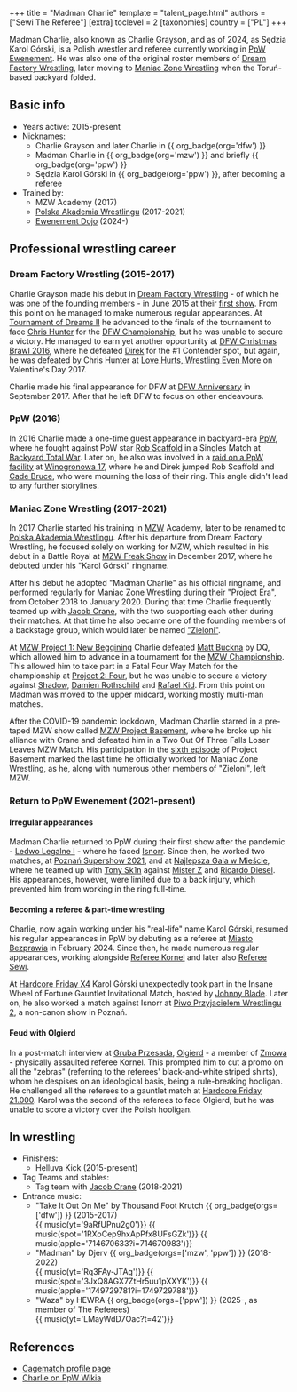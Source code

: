 +++
title = "Madman Charlie"
template = "talent_page.html"
authors = ["Sewi The Referee"]
[extra]
toclevel = 2
[taxonomies]
country = ["PL"]
+++

Madman Charlie, also known as Charlie Grayson, and as of 2024, as Sędzia Karol Górski, is a Polish wrestler and referee currently working in [PpW Ewenement](@/o/ppw.md). He was also one of the original roster members of [Dream Factory Wrestling](@/o/dfw.md), later moving to [Maniac Zone Wrestling](@/o/mzw.md) when the Toruń-based backyard folded.

## Basic info

* Years active: 2015-present
* Nicknames:
  - Charlie Grayson and later Charlie in {{ org_badge(org='dfw') }}
  - Madman Charlie in {{ org_badge(org='mzw') }} and briefly {{ org_badge(org='ppw') }}
  - Sędzia Karol Górski in {{ org_badge(org='ppw') }}, after becoming a referee
* Trained by:
  - MZW Academy (2017)
  - [Polska Akademia Wrestlingu](@/o/paw.md) (2017-2021)
  - [Ewenement Dojo](@/o/ewenement-dojo.md) (2024-)

## Professional wrestling career

### Dream Factory Wrestling (2015-2017)

Charlie Grayson made his debut in [Dream Factory Wrestling](@/o/dfw.md) - of which he was one of the founding members - in June 2015 at their [first show](@/e/dfw/2015-06-20-dfw-showcase.md). From this point on he managed to make numerous regular appearances. At [Tournament of Dreams II](@/e/dfw/2016-08-20-dfw-tournament-of-dreams-2.md) he advanced to the finals of the tournament to face [Chris Hunter](@/w/chris-hunter.md) for the [DFW Championship](@/c/dfw-championship.md), but he was unable to secure a victory. He managed to earn yet another opportunity at [DFW Christmas Brawl 2016](@/e/dfw/2016-12-06-dfw-christmas-brawl.md), where he defeated [Direk](@/w/direk.md) for the #1 Contender spot, but again, he was defeated by Chris Hunter at [Love Hurts, Wrestling Even More](@/e/dfw/2017-02-14-dfw-love-hurts-wrestling-even-more.md) on Valentine's Day 2017.

Charlie made his final appearance for DFW at [DFW Anniversary](@/e/dfw/2017-09-30-dfw-anniversary.md) in September 2017. After that he left DFW to focus on other endeavours.

### PpW (2016)

In 2016 Charlie made a one-time guest appearance in backyard-era [PpW](@/o/ppw.md), where he fought against PpW star [Rob Scaffold](@/w/rob-scaffold.md) in a Singles Match at [Backyard Total War](@/e/ppw/2016-07-18-ppw-backyard-total-war.md). Later on, he also was involved in a [raid on a PpW facility][szkoda] at [Winogronowa 17](@/v/winogronowa-17.md), where he and Direk jumped Rob Scaffold and [Cade Bruce](@/w/mister-z.md), who were mourning the loss of their ring. This angle didn't lead to any further storylines.

### Maniac Zone Wrestling (2017-2021)

In 2017 Charlie started his training in [MZW](@/o/mzw.md) Academy, later to be renamed to [Polska Akademia Wrestlingu](@/o/paw.md). After his departure from Dream Factory Wrestling, he focused solely on working for MZW, which resulted in his debut in a Battle Royal at [MZW Freak Show](@/e/mzw/2017-12-02-mzw-freak-show.md) in December 2017, where he debuted under his "Karol Górski" ringname.

After his debut he adopted "Madman Charlie" as his official ringname, and performed regularly for Maniac Zone Wrestling during their "Project Era", from October 2018 to January 2020. During that time Charlie frequently teamed up with [Jacob Crane](@/w/jacob-crane.md), with the two supporting each other during their matches. At that time he also became one of the founding members of a backstage group, which would later be named ["Zieloni"](@/tt/zieloni.md).

At [MZW Project 1: New Beggining](@/e/mzw/2018-10-13-mzw-project-1-new-beginning.md) Charlie defeated [Matt Buckna](@/w/matt-buckna.md) by DQ, which allowed him to advance in a tournament for the [MZW Championship](@/c/mzw-championship.md). This allowed him to take part in a Fatal Four Way Match for the championship at [Project 2: Four](@/e/mzw/2018-12-08-mzw-project-2-four.md), but he was unable to secure a victory against [Shadow](@/w/shadow.md), [Damien Rothschild](@/w/damien-rothschild.md) and [Rafael Kid](@/w/rafael-kid.md). From this point on Madman was moved to the upper midcard, working mostly multi-man matches.

After the COVID-19 pandemic lockdown, Madman Charlie starred in a pre-taped MZW show called [MZW Project Basement](@/e/project-basement.md), where he broke up his alliance with Crane and defeated him in a Two Out Of Three Falls Loser Leaves MZW Match. His participation in the [sixth episode](@/e/mzw/2021-07-21-mzw-project-basement-6.md) of Project Basement marked the last time he officially worked for Maniac Zone Wrestling, as he, along with numerous other members of "Zieloni", left MZW.

### Return to PpW Ewenement (2021-present)

#### Irregular appearances

Madman Charlie returned to PpW during their first show after the pandemic - [Ledwo Legalne I](@/e/ppw/2021-06-12-ppw-ledwo-legalne.md) - where he faced [Isnorr](@/w/isnorr.md). Since then, he worked two matches, at [Poznań Supershow 2021](@/e/ppw/2021-07-30-ppw-poznan-supershow.md), and at [Najlepsza Gala w Mieście](@/e/ppw/2022-11-25-ppw-najlepsza-gala-w-miescie.md), where he teamed up with [Tony Sk1n](@/w/tony-sk1n.md) against [Mister Z](@/w/mister-z.md) and [Ricardo Diesel](@/w/ricardo-diesel.md). His appearances, however, were limited due to a back injury, which prevented him from working in the ring full-time.

#### Becoming a referee & part-time wrestling

Charlie, now again working under his "real-life" name Karol Górski, resumed his regular appearances in PpW by debuting as a referee at [Miasto Bezprawia](@/e/ppw/2024-02-10-ppw-miasto-bezprawia.md) in February 2024. Since then, he made numerous regular appearances, working alongside [Referee Kornel](@/w/sedzia-kornel.md) and later also [Referee Sewi](@/w/sedzia-seweryn.md).

At [Hardcore Friday X4](@/e/ppw/2024-08-23-ppw-hardcore-friday-x4.md) Karol Górski unexpectedly took part in the Insane Wheel of Fortune Gauntlet Invitational Match, hosted by [Johnny Blade](@/w/johnny-blade.md). Later on, he also worked a match against Isnorr at [Piwo Przyjacielem Wrestlingu 2](@/e/ppw/2024-11-15-ppw-piwo-przyjacielem-wrestlingu-2.md), a non-canon show in Poznań.

#### Feud with Olgierd

In a post-match interview at [Gruba Przesada](@/e/ppw/2025-01-25-ppw-gruba-przesada.md), [Olgierd](@/w/olgierd.md) - a member of [Zmowa](@/tt/zmowa.md) - physically assaulted referee Kornel. This prompted him to cut a promo on all the "zebras" (referring to the referees' black-and-white striped shirts), whom he despises on an ideological basis, being a rule-breaking hooligan. He challenged all the referees to a gauntlet match at [Hardcore Friday 21.000](@/e/ppw/2025-02-21-ppw-hardcore-friday.md). Karol was the second of the referees to face Olgierd, but he was unable to score a victory over the Polish hooligan.

## In wrestling

* Finishers:
  - Helluva Kick (2015-present)
* Tag Teams and stables:
  - Tag team with [Jacob Crane](@/w/jacob-crane.md) (2018-2021)
* Entrance music:
  - "Take It Out On Me" by Thousand Foot Krutch
    {{ org_badge(orgs=['dfw']) }} (2015-2017) <br>
    {{ music(yt='9aRfUPnu2g0')}}
    {{ music(spot='1RXoCep9hxApPfx8UFsGZk')}}
    {{ music(apple='714670633?i=714670983')}}
  - "Madman" by Djerv
    {{ org_badge(orgs=['mzw', 'ppw']) }} (2018-2022) <br>
    {{ music(yt='Rq3FAy-JTAg')}}
    {{ music(spot='3JxQ8AGX7ZtHr5uu1pXXYK')}}
    {{ music(apple='1749729781?i=1749729788')}}
  -  "Waza" by HEWRA
    {{ org_badge(orgs=['ppw']) }} (2025-, as member of The Referees) <br>
    {{ music(yt='LMayWdD7Oac?t=42')}}

## References

* [Cagematch profile page](https://www.cagematch.net/?id=2&nr=24865)
* [Charlie on PpW Wikia](https://ppw-fandom.tpwres.pl/charlie)

[szkoda]: https://www.youtube.com/watch?v=sYOI3S-LVjg
